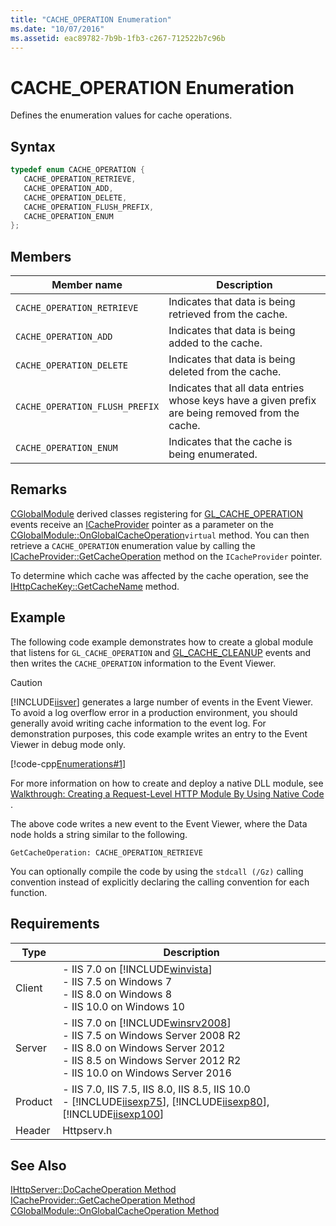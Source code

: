 ```yaml
---
title: "CACHE_OPERATION Enumeration"
ms.date: "10/07/2016"
ms.assetid: eac89782-7b9b-1fb3-c267-712522b7c96b
---
```

# CACHE_OPERATION Enumeration
Defines the enumeration values for cache operations.  
  
## Syntax  
  
```cpp  
typedef enum CACHE_OPERATION {  
   CACHE_OPERATION_RETRIEVE,  
   CACHE_OPERATION_ADD,  
   CACHE_OPERATION_DELETE,  
   CACHE_OPERATION_FLUSH_PREFIX,  
   CACHE_OPERATION_ENUM  
};  
```  
  
## Members  
  
|Member name|Description|  
|-----------------|-----------------|  
|`CACHE_OPERATION_RETRIEVE`|Indicates that data is being retrieved from the cache.|  
|`CACHE_OPERATION_ADD`|Indicates that data is being added to the cache.|  
|`CACHE_OPERATION_DELETE`|Indicates that data is being deleted from the cache.|  
|`CACHE_OPERATION_FLUSH_PREFIX`|Indicates that all data entries whose keys have a given prefix are being removed from the cache.|  
|`CACHE_OPERATION_ENUM`|Indicates that the cache is being enumerated.|  
  
## Remarks  
 [CGlobalModule](../../web-development-reference/native-code-api-reference/cglobalmodule-class.md) derived classes registering for [GL_CACHE_OPERATION](../../web-development-reference/native-code-api-reference/request-processing-constants.md) events receive an [ICacheProvider](../../web-development-reference/native-code-api-reference/icacheprovider-interface.md) pointer as a parameter on the [CGlobalModule::OnGlobalCacheOperation](../../web-development-reference/native-code-api-reference/cglobalmodule-onglobalcacheoperation-method.md)`virtual` method. You can then retrieve a `CACHE_OPERATION` enumeration value by calling the [ICacheProvider::GetCacheOperation](../../web-development-reference/native-code-api-reference/icacheprovider-getcacheoperation-method.md) method on the `ICacheProvider` pointer.  
  
 To determine which cache was affected by the cache operation, see the [IHttpCacheKey::GetCacheName](../../web-development-reference/native-code-api-reference/ihttpcachekey-getcachename-method.md) method.  
  
## Example  
 The following code example demonstrates how to create a global module that listens for `GL_CACHE_OPERATION` and [GL_CACHE_CLEANUP](../../web-development-reference/native-code-api-reference/request-processing-constants.md) events and then writes the `CACHE_OPERATION` information to the Event Viewer.  
  
> [!CAUTION]
>  [!INCLUDE[iisver](../../wmi-provider/includes/iisver-md.md)] generates a large number of events in the Event Viewer. To avoid a log overflow error in a production environment, you should generally avoid writing cache information to the event log. For demonstration purposes, this code example writes an entry to the Event Viewer in debug mode only.  
  
 [!code-cpp[Enumerations#1](../../../samples/snippets/cpp/VS_Snippets_IIS/IIS7/Enumerations/cpp/CACHE_OPERATION.cpp#1)]  
  
 For more information on how to create and deploy a native DLL module, see [Walkthrough: Creating a Request-Level HTTP Module By Using Native Code](../../web-development-reference/native-code-development-overview/walkthrough-creating-a-request-level-http-module-by-using-native-code.md) .  
  
 The above code writes a new event to the Event Viewer, where the Data node holds a string similar to the following.  
  
```  
GetCacheOperation: CACHE_OPERATION_RETRIEVE  
```  
  
 You can optionally compile the code by using the `stdcall (/Gz)` calling convention instead of explicitly declaring the calling convention for each function.  
  
## Requirements  
  
|Type|Description|  
|----------|-----------------|  
|Client|-   IIS 7.0 on [!INCLUDE[winvista](../../wmi-provider/includes/winvista-md.md)]<br />-   IIS 7.5 on Windows 7<br />-   IIS 8.0 on Windows 8<br />-   IIS 10.0 on Windows 10|  
|Server|-   IIS 7.0 on [!INCLUDE[winsrv2008](../../wmi-provider/includes/winsrv2008-md.md)]<br />-   IIS 7.5 on Windows Server 2008 R2<br />-   IIS 8.0 on Windows Server 2012<br />-   IIS 8.5 on Windows Server 2012 R2<br />-   IIS 10.0 on Windows Server 2016|  
|Product|-   IIS 7.0, IIS 7.5, IIS 8.0, IIS 8.5, IIS 10.0<br />-   [!INCLUDE[iisexp75](../../web-development-reference/native-code-api-reference/includes/iisexp75-md.md)], [!INCLUDE[iisexp80](../../web-development-reference/native-code-api-reference/includes/iisexp80-md.md)], [!INCLUDE[iisexp100](../../web-development-reference/native-code-api-reference/includes/iisexp100-md.md)]|  
|Header|Httpserv.h|  
  
## See Also  
 [IHttpServer::DoCacheOperation Method](../../web-development-reference/native-code-api-reference/ihttpserver-docacheoperation-method.md)
 [ICacheProvider::GetCacheOperation Method](../../web-development-reference/native-code-api-reference/icacheprovider-getcacheoperation-method.md)
 [CGlobalModule::OnGlobalCacheOperation Method](../../web-development-reference/native-code-api-reference/cglobalmodule-onglobalcacheoperation-method.md)

